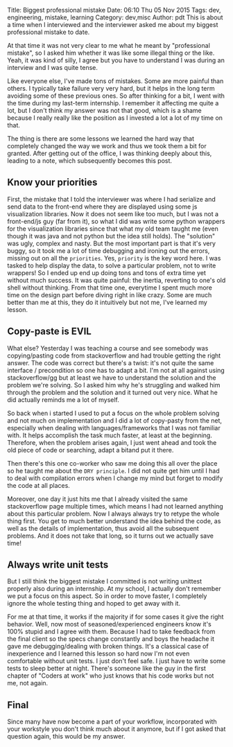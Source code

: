 Title: Biggest professional mistake
Date: 06:10 Thu 05 Nov 2015
Tags: dev, engineering, mistake, learning
Category: dev,misc
Author: pdt
This is about a time when I interviewed and the interviewer asked me about
my biggest professional mistake to date.

At that time it was not very clear to me what he meant by "professional mistake", so I asked him
whether it was like some illegal thing or the like. Yeah, it was kind of silly, I agree but you have to understand
I was during an interview and I was quite tense.

Like everyone else, I've made tons of mistakes. Some are more painful than others. I typically take failure
very very hard, but it helps in the long term avoiding some of these previous ones. So after thinking for a bit,
I went with the time during my last-term internship. I remember it affecting me quite a lot, but I don't think my answer
was not that good, which is a shame because I really really like the position as I invested a lot a lot of my time on that.

The thing is there are some lessons we learned the hard way that completely changed the way we work
and thus we took them a bit for granted. After getting out of the office, I was thinking deeply about this,
leading to a note, which subsequently becomes this post.

Know your priorities
--------------------------

First, the mistake that I told the interviewer was where I had serialize and send data to the front-end where they are displayed
using some js visualization libraries. Now it does not seem like too much, but I was not a front-end/js guy (far from it),
so what I did was write some python wrappers for the visualization libraries since
that what my old team taught me (even though it was java and not python but the idea still holds).
The "solution" was ugly, complex and nasty. But the most important part is that it's very buggy,
so it took me a lot of time debugging and ironing out the errors, missing out on all the
`priorities`. Yes, `priority` is the key word here. I was tasked to help display the data, to solve a particular problem,
not to write wrappers! So I ended up end up doing tons and tons of extra time yet  without much success.
It was quite painful: the inertia, reverting to one's old shell without thinking. From that time one, everytime
I spent much more time on the design part before diving right in like crazy. Some are much better than me at this,
they do it intuitively but not me, I've learned my lesson.


Copy-paste is EVIL
----------------------------
What else? Yesterday I was teaching a course and see somebody was copying/pasting code from stackoverflow
and had trouble getting the right answer. The code was correct  but there's a twist: it's not quite
the same interface / precondition so one has to adapt a bit. I'm not at all against using stackoverflow/gg but
at least we have to understand the solution and the problem we're solving.
So I asked him why he's struggling and walked him through the problem and the solution and it turned out very nice.
What he did actually reminds me a lot of myself.

So back when i started I used to put a focus on the whole problem solving and not much on implementation and
I did a lot of copy-pasty from the net, especially when dealing with languages/frameworks that I was not familiar with.
It helps accomplish the task much faster, at least at the beginning. Therefore, when the problem arises again,
I just went ahead and took the old piece of code or searching, adapt a bitand put it there.

Then there's this one co-worker who saw me doing this all over the place so he taught me about the
`DRY principle`. I did not quite get him until I had to deal with compilation errors when I change my mind but forget to
modify the code at all places.

Moreover, one day it just hits me that I already visited the same stackoverflow page multiple times,
which means I had not learned anything about this particular problem. Now I always always try to retype the whole thing first.
You get to much better understand the idea behind the code, as well as the details of implementation, thus avoid all the
subsequent problems. And it does not take that long, so it turns out we  actually save time!


Always write unit tests
-----------------------------------------------------
But I still think the biggest mistake I committed is not writing unittest properly also during an internship. At my school,
I actually don't remember we put a focus on this aspect. So in order to move faster, I completely ignore the whole
testing thing and hoped to get away with it.

For me at that time, it works if the majority if for some cases it give the right behavior. Well, now
most of seasoned/experienced engineers know it's 100\% stupid and I agree with them. Because I had to take feedback from
the final client so the specs change constantly and boys the headache it gave me debugging/dealing with broken things.
It's a classical case of inexperience and I learned this lesson so hard now I'm not even comfortable without unit tests.
I just don't feel safe. I just have to write some tests to sleep better at night.
There's someone like the guy in the first chapter of "Coders at work" who just knows that
his code works but not me, not again.


Final
----------------------------------------------------
Since many have now become a part of your workflow, incorporated with your workstyle you don't think much
about it anymore,  but if I got asked that question again, this would be my answer. 

